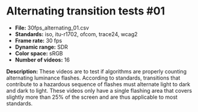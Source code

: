 # Alternating transition tests #01

 - **File:** 30fps_alternating_01.csv
 - **Standards:** iso, itu-r1702, ofcom, trace24, wcag2
 - **Frame rate:** 30 fps
 - **Dynamic range:** SDR
 - **Color space:** sRGB
 - **Number of videos:** 16

**Description:** These videos are to test if algorithms are properly counting alternating luminance flashes.
According to standards, transitions that contribute to a hazardous sequence of flashes must alternate light to dark and dark to light.
These videos only have a single flashing area that covers slightly more than 25% of the screen and are thus applicable to most standards.
